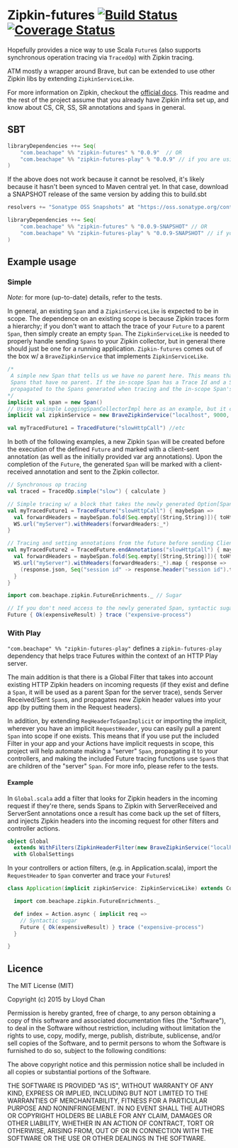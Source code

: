 # Zipkin-futures [![Build Status](https://travis-ci.org/lloydmeta/zipkin-futures.svg?branch=master)](https://travis-ci.org/lloydmeta/zipkin-futures) [![Coverage Status](https://coveralls.io/repos/lloydmeta/zipkin-futures/badge.svg)](https://coveralls.io/r/lloydmeta/zipkin-futures)

Hopefully provides a nice way to use Scala `Future`s (also supports synchronous operation tracing via `TracedOp`) with Zipkin tracing.

ATM mostly a wrapper around Brave, but can be extended to use other Zipkin libs by extending `ZipkinServiceLike`.

For more information on Zipkin, checkout the [official docs](https://twitter.github.io/zipkin/). This readme and the rest
of the project assume that you already have Zipkin infra set up, and know about CS, CR, SS, SR annotations and `Span`s in
general.

## SBT

```scala
libraryDependencies ++= Seq(
    "com.beachape" %% "zipkin-futures" % "0.0.9"  // OR
    "com.beachape" %% "zipkin-futures-play" % "0.0.9" // if you are using Play and want to use the filter w/ RequestHeader conversions
)
```

If the above does not work because it cannot be resolved, it's likely because it hasn't been synced to Maven central yet.
In that case, download a SNAPSHOT release of the same version by adding this to build.sbt

```scala
resolvers += "Sonatype OSS Snapshots" at "https://oss.sonatype.org/content/repositories/snapshots"

libraryDependencies ++= Seq(
    "com.beachape" %% "zipkin-futures" % "0.0.9-SNAPSHOT" // OR
    "com.beachape" %% "zipkin-futures-play" % "0.0.9-SNAPSHOT" // if you are using Play and want to use the filter w/ RequestHeader conversions
)
```

## Example usage

### Simple

*Note*: for more (up-to-date) details, refer to the tests.

In general, an existing `Span` and a `ZipkinServiceLike` is expected to be in scope. The dependence on an existing scope
is because Zipkin traces form a hierarchy; if you don't want to attach the trace of your `Future` to a parent `Span`, then
simply create an empty `Span`. The `ZipkinServiceLike` is needed to properly handle sending `Spans` to your Zipkin
collector, but in general there should just be one for a running application. `Zipkin-futures` comes out of the box w/ a
`BraveZipkinService` that implements `ZipkinServiceLike`.

```scala
/*
 A simple new Span that tells us we have no parent here. This means that any Traces here will be client sent/retrieved
 Spans that have no parent. If the in-scope Span has a Trace Id and a Span Id, the in-scope Span's Trace Id will be
 propagated to the Spans generated when tracing and the in-scope Span's id will be set as parent span id as well.
*/
implicit val span = new Span()
// Using a simple LoggingSpanCollectorImpl here as an example, but it can be a ZipkinSpanCollector that actually sends spans
implicit val zipkinService = new BraveZipkinService("localhost", 9000, "testing", new LoggingSpanCollectorImpl("application"))

val myTracedFuture1 = TracedFuture("slowHttpCall") //etc
```

In both of the following examples, a new Zipkin `Span` will be created before the execution of the defined `Future` and
marked with a client-sent annotation (as well as the initially provided var arg annotations). Upon the completion of
the `Future`, the generated `Span` will be marked with a client-received annotation and sent to the Zipkin collector.

```scala
// Synchronous op tracing
val traced = TracedOp.simple("slow") { calculate }

// Simple tracing w/ a block that takes the newly generated Option[Span]
val myTracedFuture1 = TracedFuture("slowHttpCall") { maybeSpan =>
  val forwardHeaders = maybeSpan.fold(Seq.empty[(String,String)]){ toHttpHeaders }
  WS.url("myServer").withHeaders(forwardHeaders:_*)
}

// Tracing and setting annotations from the future before sending Client-Received ;)
val myTracedFuture2 = TracedFuture.endAnnotations("slowHttpCall") { maybeSpan =>
  val forwardHeaders = maybeSpan.fold(Seq.empty[(String,String)]){ toHttpHeaders }
  WS.url("myServer").withHeaders(forwardHeaders:_*).map { response =>
    (response.json, Seq("session id" -> response.header("session id").toString))
  }
}

import com.beachape.zipkin.FutureEnrichments._ // Sugar

// If you don't need access to the newly generated Span, syntactic sugar can be nice.
Future { Ok(expensiveResult) } trace ("expensive-process")

```

### With Play

`"com.beachape" %% "zipkin-futures-play"` defines a `zipkin-futures-play` dependency that helps trace Futures within
the context of an HTTP Play server.

The main addition is that there is a Global Filter that takes into account existing HTTP Zipkin headers on incoming
requests (if they exist and define a `Span`, it will be used as a parent Span for the server trace), sends Server
Received/Sent `Span`s, and propagates new Zipkin header values into your app (by putting them in the Request headers).

In addition, by extending `ReqHeaderToSpanImplicit` or importing the implicit, wherever you have an implicit `RequestHeader`,
you can easily pull a parent `Span` into scope if one exists. This means that if you use put the included Filter in your app
and your Actions have implicit requests in scope, this project will help automate making a "server" `Span`, propagating
it to your controllers, and making the included Future tracing functions use `Span`s that are children of the "server" `Span`.
For more info, please refer to the tests.

#### Example

In `Global.scala` add a filter that looks for Zipkin headers in the incoming request if they're there, sends Spans to
Zipkin with ServerReceived and ServerSent annotations once a result has come back up the set of filters, and injects
Zipkin headers into the incoming request for other filters and controller actions.

```scala
object Global
  extends WithFilters(ZipkinHeaderFilter(new BraveZipkinService("localhost", 123, "testing-filter", collector)))
  with GlobalSettings
```

In your controllers or action filters, (e.g. in Application.scala), import the `RequestHeader` to `Span` converter and
trace your `Future`s!

```scala
class Application(implicit zipkinService: ZipkinServiceLike) extends Controller with ReqHeaderToSpanImplicit {

  import com.beachape.zipkin.FutureEnrichments._

  def index = Action.async { implicit req =>
    // Syntactic sugar
    Future { Ok(expensiveResult) } trace ("expensive-process")
  }

}
```

## Licence

The MIT License (MIT)

Copyright (c) 2015 by Lloyd Chan

Permission is hereby granted, free of charge, to any person obtaining a copy
of this software and associated documentation files (the "Software"), to deal
in the Software without restriction, including without limitation the rights
to use, copy, modify, merge, publish, distribute, sublicense, and/or sell
copies of the Software, and to permit persons to whom the Software is
furnished to do so, subject to the following conditions:

The above copyright notice and this permission notice shall be included in
all copies or substantial portions of the Software.

THE SOFTWARE IS PROVIDED "AS IS", WITHOUT WARRANTY OF ANY KIND, EXPRESS OR
IMPLIED, INCLUDING BUT NOT LIMITED TO THE WARRANTIES OF MERCHANTABILITY,
FITNESS FOR A PARTICULAR PURPOSE AND NONINFRINGEMENT. IN NO EVENT SHALL THE
AUTHORS OR COPYRIGHT HOLDERS BE LIABLE FOR ANY CLAIM, DAMAGES OR OTHER
LIABILITY, WHETHER IN AN ACTION OF CONTRACT, TORT OR OTHERWISE, ARISING FROM,
OUT OF OR IN CONNECTION WITH THE SOFTWARE OR THE USE OR OTHER DEALINGS IN
THE SOFTWARE.